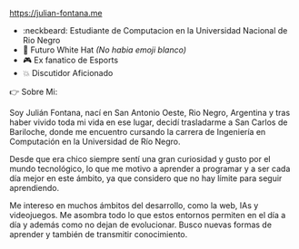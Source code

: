 https://julian-fontana.me

- :neckbeard: Estudiante de Computacion en la Universidad Nacional de Rio Negro
- :tophat: Futuro White Hat *(No habia emoji blanco)*
- :video_game: Ex fanatico de Esports
- :collision: Discutidor Aficionado

👉 Sobre Mi:

Soy Julián Fontana, nací en San Antonio Oeste, Rio Negro, Argentina y tras haber vivido toda mi vida en ese lugar, decidí trasladarme a San Carlos de Bariloche, donde me encuentro cursando la carrera de Ingeniería en Computación en la Universidad de Río Negro.

Desde que era chico siempre sentí una gran curiosidad y gusto por el mundo tecnológico, lo que me motivo a aprender a programar y a ser cada día mejor en este ámbito, ya que considero que no hay límite para seguir aprendiendo.

Me intereso en muchos ámbitos del desarrollo, como la web, IAs y videojuegos. Me asombra todo lo que estos entornos permiten en el día a día y además como no dejan de evolucionar. Busco nuevas formas de aprender y también de transmitir conocimiento.


